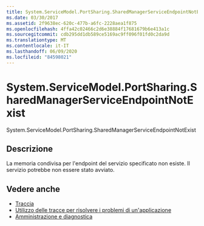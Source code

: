 ```yaml
---
title: System.ServiceModel.PortSharing.SharedManagerServiceEndpointNotExist
ms.date: 03/30/2017
ms.assetid: 2f9638ec-620c-477b-a6fc-2228aea1f875
ms.openlocfilehash: 4ffa42c02466c2d6e38884f17681679b6e413a1c
ms.sourcegitcommit: cdb295dd1db589ce5169ac9ff096f01fd0c2da9d
ms.translationtype: MT
ms.contentlocale: it-IT
ms.lasthandoff: 06/09/2020
ms.locfileid: "84598021"
---
```

# <a name="systemservicemodelportsharingsharedmanagerserviceendpointnotexist"></a>System.ServiceModel.PortSharing.SharedManagerServiceEndpointNotExist
System.ServiceModel.PortSharing.SharedManagerServiceEndpointNotExist  
  
## <a name="description"></a>Descrizione  
 La memoria condivisa per l'endpoint del servizio specificato non esiste. Il servizio potrebbe non essere stato avviato.  
  
## <a name="see-also"></a>Vedere anche

- [Traccia](index.md)
- [Utilizzo delle tracce per risolvere i problemi di un'applicazione](using-tracing-to-troubleshoot-your-application.md)
- [Amministrazione e diagnostica](../index.md)
